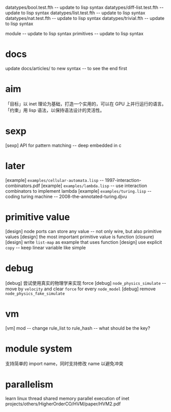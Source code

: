 datatypes/bool.test.fth -- update to lisp syntax
datatypes/diff-list.test.fth -- update to lisp syntax
datatypes/list.test.fth -- update to lisp syntax
datatypes/nat.test.fth -- update to lisp syntax
datatypes/trivial.fth -- update to lisp syntax

module -- update to lisp syntax
primitives -- update to lisp syntax

# docs

update docs/articles/ to new syntax -- to see the end first

# aim

「目标」以 inet 理论为基础，打造一个实用的，可以在 GPU 上并行运行的语言。
「约束」用 lisp 语法，以保持语法设计的灵活性。

# sexp

[sexp] API for pattern matching -- deep embedded in c

# later

[example] `examples/cellular-automata.lisp` -- 1997-interaction-combinators.pdf
[example] `examples/lambda.lisp` -- use interaction combinators to implement lambda
[example] `examples/turing.lisp` -- coding turing machine -- 2008-the-annotated-turing.djvu

# primitive value

[design] node ports can store any value -- not only wire, but also primitive values
[design] the most important primitive value is function (closure)
[design] write `list-map` as example that uses function
[design] use explicit `copy` -- keep linear variable like simple

# debug

[debug] 尝试使用真实的物理学来实现 force
[debug] `node_physics_simulate` -- move by `velocity` and clear `force` for every `node_model`
[debug] remove `node_physics_fake_simulate`

# vm

[vm] mod -- change rule_list to rule_hash -- what should be the key?

# module system

支持简单的 import name，同时支持修改 name 以避免冲突

# parallelism

learn linux thread
shared memory parallel execution of inet
projects/others/HigherOrderCO/HVM/paper/HVM2.pdf
